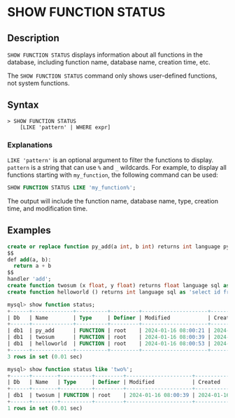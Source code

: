# **SHOW FUNCTION STATUS**

## **Description**

`SHOW FUNCTION STATUS` displays information about all functions in the database, including function name, database name, creation time, etc.

The `SHOW FUNCTION STATUS` command only shows user-defined functions, not system functions.

## **Syntax**

```
> SHOW FUNCTION STATUS
    [LIKE 'pattern' | WHERE expr]
```

### Explanations

`LIKE 'pattern'` is an optional argument to filter the functions to display. `pattern` is a string that can use `%` and `_` wildcards. For example, to display all functions starting with `my_function`, the following command can be used:

```sql
SHOW FUNCTION STATUS LIKE 'my_function%';
```

The output will include the function name, database name, type, creation time, and modification time.

## **Examples**

```sql
create or replace function py_add(a int, b int) returns int language python as 
$$
def add(a, b):
  return a + b
$$
handler 'add';
create function twosum (x float, y float) returns float language sql as 'select $1 + $2' ;
create function helloworld () returns int language sql as 'select id from tbl1 limit 1';

mysql> show function status;
+------+-------------+----------+---------+---------------------+---------------------+---------------+---------+----------------------+----------------------+--------------------+
| Db   | Name        | Type     | Definer | Modified            | Created             | Security_type | Comment | character_set_client | collation_connection | Database Collation |
+------+-------------+----------+---------+---------------------+---------------------+---------------+---------+----------------------+----------------------+--------------------+
| db1  | py_add      | FUNCTION | root    | 2024-01-16 08:00:21 | 2024-01-16 08:00:21 | DEFINER       |         | utf8mb4              | utf8mb4_0900_ai_ci   | utf8mb4_0900_ai_ci |
| db1  | twosum      | FUNCTION | root    | 2024-01-16 08:00:39 | 2024-01-16 08:00:39 | DEFINER       |         | utf8mb4              | utf8mb4_0900_ai_ci   | utf8mb4_0900_ai_ci |
| db1  | helloworld  | FUNCTION | root    | 2024-01-16 08:00:53 | 2024-01-16 08:00:53 | DEFINER       |         | utf8mb4              | utf8mb4_0900_ai_ci   | utf8mb4_0900_ai_ci |
+------+-------------+----------+---------+---------------------+---------------------+---------------+---------+----------------------+----------------------+--------------------+
3 rows in set (0.01 sec)

mysql> show function status like 'two%';
+------+--------+----------+---------+---------------------+---------------------+---------------+---------+----------------------+----------------------+--------------------+
| Db   | Name   | Type     | Definer | Modified            | Created             | Security_type | Comment | character_set_client | collation_connection | Database Collation |
+------+--------+----------+---------+---------------------+---------------------+---------------+---------+----------------------+----------------------+--------------------+
| db1  | twosum | FUNCTION | root    | 2024-01-16 08:00:39 | 2024-01-16 08:00:39 | DEFINER       |         | utf8mb4              | utf8mb4_0900_ai_ci   | utf8mb4_0900_ai_ci |
+------+--------+----------+---------+---------------------+---------------------+---------------+---------+----------------------+----------------------+--------------------+
1 rows in set (0.01 sec)
```